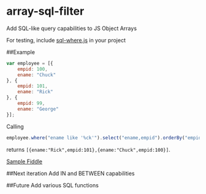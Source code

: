 # array-sql-filter
Add SQL-like query capabilities to JS Object Arrays

For testing, include [sql-where.js](https://github.com/krishnakumar-m/array-sql-filter/blob/master/src/sql-where.js) in your project

##Example
```javascript
var employee = [{
    empid: 100,
    ename: "Chuck"
}, {
    empid: 101,
    ename: "Rick"
}, {
    empid: 99,
    ename: "George"
}];
```

Calling 
```javascript
employee.where("ename like '%ck'").select("ename,empid").orderBy("empid desc")
```
returns `[{ename:"Rick",empid:101},{ename:"Chuck",empid:100}]`.


[Sample Fiddle](http://jsfiddle.net/krishnakumarm777/dgeLn5wa/12/)

##Next iteration 
Add IN and BETWEEN capabilities

##Future 
Add various SQL functions 
